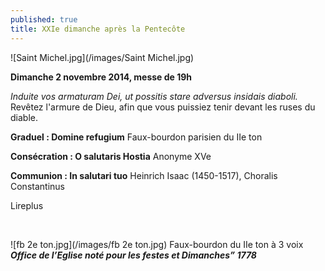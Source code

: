 ```yaml
---
published: true
title: XXIe dimanche après la Pentecôte
---
```


![Saint Michel.jpg](/images/Saint Michel.jpg)

**Dimanche 2 novembre 2014, messe de 19h**

*Induite vos armaturam Dei, ut possitis stare adversus insidais diaboli.*
Revêtez l'armure de Dieu, afin que vous puissiez tenir devant les ruses du diable.

**Graduel : Domine refugium**
Faux-bourdon parisien du IIe ton

**Consécration : O salutaris Hostia**
Anonyme XVe

**Communion : In salutari tuo**
Heinrich Isaac (1450-1517), Choralis Constantinus

Lireplus

&nbsp;

![fb 2e ton.jpg](/images/fb 2e ton.jpg)
Faux-bourdon du IIe ton à 3 voix ***Office de l’Eglise noté pour les festes et Dimanches” 1778***
